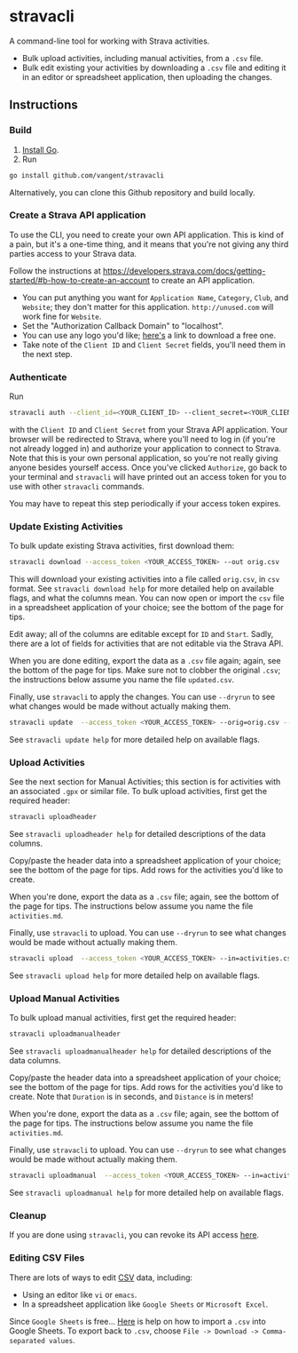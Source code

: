 # stravacli

A command-line tool for working with Strava activities.

*   Bulk upload activities, including manual activities, from a `.csv` file.
*   Bulk edit existing your activities by downloading a `.csv` file and editing
    it in an editor or spreadsheet application, then uploading the changes.

## Instructions

### Build

1.  [Install Go](https://golang.org/dl).
2.  Run

```bash
go install github.com/vangent/stravacli
```

Alternatively, you can clone this Github repository and build locally.

### Create a Strava API application

To use the CLI, you need to create your own API application. This is kind of a
pain, but it's a one-time thing, and it means that you're not giving any third
parties access to your Strava data.

Follow the instructions at
https://developers.strava.com/docs/getting-started/#b-how-to-create-an-account
to create an API application.

*   You can put anything you want for `Application Name`, `Category`, `Club`,
    and `Website`; they don't matter for this application. `http://unused.com`
    will work fine for `Website`.
*   Set the "Authorization Callback Domain" to "localhost".
*   You can use any logo you'd like;
    [here's](https://www.google.com/search?q=free+logo+download+png&tbm=isch) a
    link to download a free one.
*   Take note of the `Client ID` and `Client Secret` fields, you'll need them in
    the next step.

### Authenticate

Run

```bash
stravacli auth --client_id=<YOUR_CLIENT_ID> --client_secret=<YOUR_CLIENT_SECRET>
```

with the `Client ID` and `Client Secret` from your Strava API application. Your
browser will be redirected to Strava, where you'll need to log in (if you're not
already logged in) and authorize your application to connect to Strava. Note
that this is your own personal application, so you're not really giving anyone
besides yourself access. Once you've clicked `Authorize`, go back to your
terminal and `stravacli` will have printed out an access token for you to use
with other `stravacli` commands.

You may have to repeat this step periodically if your access token expires.

### Update Existing Activities

To bulk update existing Strava activities, first download them:

```bash
stravacli download --access_token <YOUR_ACCESS_TOKEN> --out orig.csv
```

This will download your existing activities into a file called `orig.csv`, in
`csv` format. See `stravacli download help` for more detailed help on available
flags, and what the columns mean. You can now open or import the `csv` file in a
spreadsheet application of your choice; see the bottom of the page for tips.

Edit away; all of the columns are editable except for `ID` and `Start`. Sadly,
there are a lot of fields for activities that are not editable via the Strava
API.

When you are done editing, export the data as a `.csv` file again; again, see
the bottom of the page for tips. Make sure not to clobber the original `.csv`;
the instructions below assume you name the file `updated.csv`.

Finally, use `stravacli` to apply the changes. You can use `--dryrun` to see
what changes would be made without actually making them.

```bash
stravacli update  --access_token <YOUR_ACCESS_TOKEN> --orig=orig.csv --updated updated.csv
```

See `stravacli update help` for more detailed help on available flags.

### Upload Activities

See the next section for Manual Activities; this section is for activities with
an associated `.gpx` or similar file. To bulk upload activities, first get the
required header:

```bash
stravacli uploadheader
```

See `stravacli uploadheader help` for detailed descriptions of the data columns.

Copy/paste the header data into a spreadsheet application of your choice; see
the bottom of the page for tips. Add rows for the activities you'd like to
create.

When you're done, export the data as a `.csv` file; again, see the bottom of the
page for tips. The instructions below assume you name the file `activities.md`.

Finally, use `stravacli` to upload. You can use `--dryrun` to see what changes
would be made without actually making them.

```bash
stravacli upload  --access_token <YOUR_ACCESS_TOKEN> --in=activities.csv
```

See `stravacli upload help` for more detailed help on available flags.

### Upload Manual Activities

To bulk upload manual activities, first get the required header:

```bash
stravacli uploadmanualheader
```

See `stravacli uploadmanualheader help` for detailed descriptions of the data
columns.

Copy/paste the header data into a spreadsheet application of your choice; see
the bottom of the page for tips. Add rows for the activities you'd like to
create. Note that `Duration` is in seconds, and `Distance` is in meters!

When you're done, export the data as a `.csv` file; again, see the bottom of the
page for tips. The instructions below assume you name the file `activities.md`.

Finally, use `stravacli` to upload. You can use `--dryrun` to see what changes
would be made without actually making them.

```bash
stravacli uploadmanual  --access_token <YOUR_ACCESS_TOKEN> --in=activities.csv
```

See `stravacli uploadmanual help` for more detailed help on available flags.

### Cleanup

If you are done using `stravacli`, you can revoke its API access
[here](https://www.strava.com/settings/apps).

### Editing CSV Files

There are lots of ways to edit
[CSV](https://en.wikipedia.org/wiki/Comma-separated_values) data, including:

*   Using an editor like `vi` or `emacs`.
*   In a spreadsheet application like `Google Sheets` or `Microsoft Excel`.

Since `Google Sheets` is free...
[Here](https://support.google.com/docs/answer/40608) is help on how to import a
`.csv` into Google Sheets. To export back to `.csv`, choose `File -> Download ->
Comma-separated values`.
